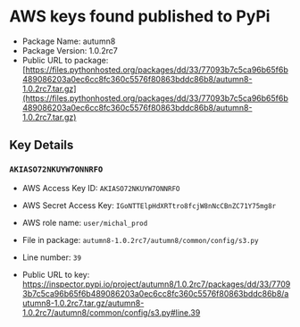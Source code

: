 # AWS keys found published to PyPi

* Package Name: autumn8
* Package Version: 1.0.2rc7
* Public URL to package: [https://files.pythonhosted.org/packages/dd/33/77093b7c5ca96b65f6b489086203a0ec6cc8fc360c5576f80863bddc86b8/autumn8-1.0.2rc7.tar.gz](https://files.pythonhosted.org/packages/dd/33/77093b7c5ca96b65f6b489086203a0ec6cc8fc360c5576f80863bddc86b8/autumn8-1.0.2rc7.tar.gz)

## Key Details

### `AKIASO72NKUYW7ONNRFO`

* AWS Access Key ID: `AKIASO72NKUYW7ONNRFO`
* AWS Secret Access Key: `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` 
* AWS role name: `user/michal_prod`
* File in package: `autumn8-1.0.2rc7/autumn8/common/config/s3.py`
* Line number: `39`

* Public URL to key: https://inspector.pypi.io/project/autumn8/1.0.2rc7/packages/dd/33/77093b7c5ca96b65f6b489086203a0ec6cc8fc360c5576f80863bddc86b8/autumn8-1.0.2rc7.tar.gz/autumn8-1.0.2rc7/autumn8/common/config/s3.py#line.39


